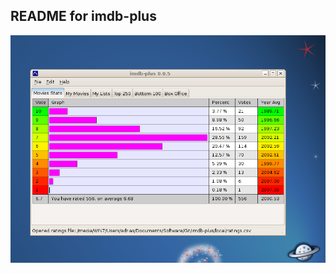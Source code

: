 ## README for imdb-plus

![imdb-plus on debian](https://github.com/honeymustard/imdb-plus/blob/master/local/ss-linux-2.png)

